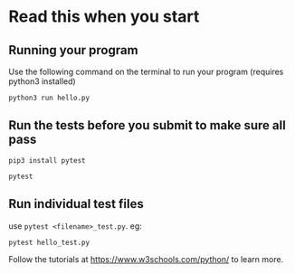 # Read this when you start

## Running your program

Use the following command on the terminal to run your program (requires python3 installed)

```
python3 run hello.py
```

## Run the tests before you submit to make sure all pass

```
pip3 install pytest
```

```
pytest
```

## Run individual test files

use `pytest <filename>_test.py`. eg:

```
pytest hello_test.py
```

Follow the tutorials at https://www.w3schools.com/python/ to learn more.
